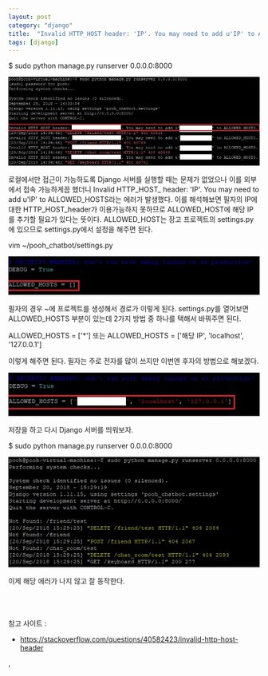 ```yaml
---
layout: post
category: "django"
title:  "Invalid HTTP_HOST header: 'IP'. You may need to add u'IP' to ALLOWED_HOSTS."
tags: [django]
---
```


$ sudo python manage.py runserver 0.0.0.0:8000

<img src="https://github.com/P00HP00H/P00HP00H.github.io/blob/master/img/vmserver-setting/41.jpg?raw=true" width="750px">

로컬에서만 접근이 가능하도록 Django 서버를 실행할 때는 문제가 없었으나 이를 외부에서 접속 가능하게끔 했더니 Invalid HTTP_HOST_ header: 'IP'. You may need to add u'IP' to ALLOWED_HOSTS라는 에러가 발생했다. 이를 해석해보면 필자의 IP에 대한 HTTP_HOST_header가 이용가능하지 못하므로 ALLOWED_HOST에 해당 IP를 추가할 필요가 있다는 뜻이다. ALLOWED_HOST는 장고 프로젝트의 settings.py에 있으므로 settings.py에서 설정을 해주면 된다.

vim ~/pooh_chatbot/settings.py

<img src="https://github.com/P00HP00H/P00HP00H.github.io/blob/master/img/vmserver-setting/38.JPG?raw=true" width="px">

필자의 경우 ~에 프로젝트를 생성해서 경로가 이렇게 된다. settings.py를 열어보면 ALLOWED_HOSTS 부분이 있는데 2가지 방법 중 하나를 택해서 바꿔주면 된다. 

ALLOWED_HOSTS = ['*'] 또는 ALLOWED_HOSTS = ['해당 IP', 'localhost', '127.0.0.1']

이렇게 해주면 된다. 필자는 주로 전자를 많이 쓰지만 이번엔 후자의 방법으로 해보겠다.

<img src="https://github.com/P00HP00H/P00HP00H.github.io/blob/master/img/vmserver-setting/39.JPG?raw=true" width="px">

저장을 하고 다시 Django 서버를 띄워보자.

$ sudo python manage.py runserver 0.0.0.0:8000

<img src="https://github.com/P00HP00H/P00HP00H.github.io/blob/master/img/vmserver-setting/40.JPG?raw=true" width="px">

이제 해당 에러가 나지 않고 잘 동작한다.

<br><br><br>참고 사이트 : 

- https://stackoverflow.com/questions/40582423/invalid-http-host-header

,

